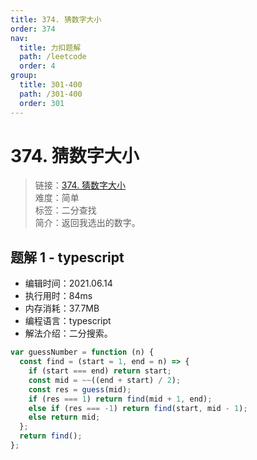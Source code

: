 ```yaml
---
title: 374. 猜数字大小
order: 374
nav:
  title: 力扣题解
  path: /leetcode
  order: 4
group:
  title: 301-400
  path: /301-400
  order: 301
---
```


# 374. 猜数字大小

> 链接：[374. 猜数字大小](https://leetcode-cn.com/problems/guess-number-higher-or-lower/)  
> 难度：简单  
> 标签：二分查找  
> 简介：返回我选出的数字。

## 题解 1 - typescript

- 编辑时间：2021.06.14
- 执行用时：84ms
- 内存消耗：37.7MB
- 编程语言：typescript
- 解法介绍：二分搜索。

```typescript
var guessNumber = function (n) {
  const find = (start = 1, end = n) => {
    if (start === end) return start;
    const mid = ~~((end + start) / 2);
    const res = guess(mid);
    if (res === 1) return find(mid + 1, end);
    else if (res === -1) return find(start, mid - 1);
    else return mid;
  };
  return find();
};
```
